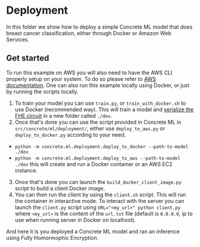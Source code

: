 # Deployment

In this folder we show how to deploy a simple Concrete ML model that does breast cancer classification, either through Docker or Amazon Web Services.

## Get started

To run this example on AWS you will also need to have the AWS CLI properly setup on your system.
To do so please refer to [AWS documentation](https://docs.aws.amazon.com/cli/latest/userguide/cli-configure-quickstart.html).
One can also run this example locally using Docker, or just by running the scripts locally.

1. To train your model you can use `train.py`, or `train_with_docker.sh` to use Docker (recommended way).
   This will train a model and [serialize the FHE circuit](../../../docs/guides/client_server.md) in a new folder called `./dev`.
1. Once that's done you can use the script provided in Concrete ML in `src/concrete/ml/deployment/`, either use `deploy_to_aws.py` or `deploy_to_docker.py` according to your need.

- `python -m concrete.ml.deployment.deploy_to_docker --path-to-model ./dev`
- `python -m concrete.ml.deployment.deploy_to_aws --path-to-model ./dev`
  this will create and run a Docker container or an AWS EC2 instance.

3. Once that's done you can launch the `build_docker_client_image.py` script to build a client Docker image.
1. You can then run the client by using the `client.sh` script. This will run the container in interactive mode.
   To interact with the server you can launch the `client.py` script using `URL="<my_url>" python client.py` where `<my_url>` is the content of the `url.txt` file (default is `0.0.0.0`, ip to use when running server in Docker on localhost).

And here it is you deployed a Concrete ML model and ran an inference using Fully Homormophic Encryption.
